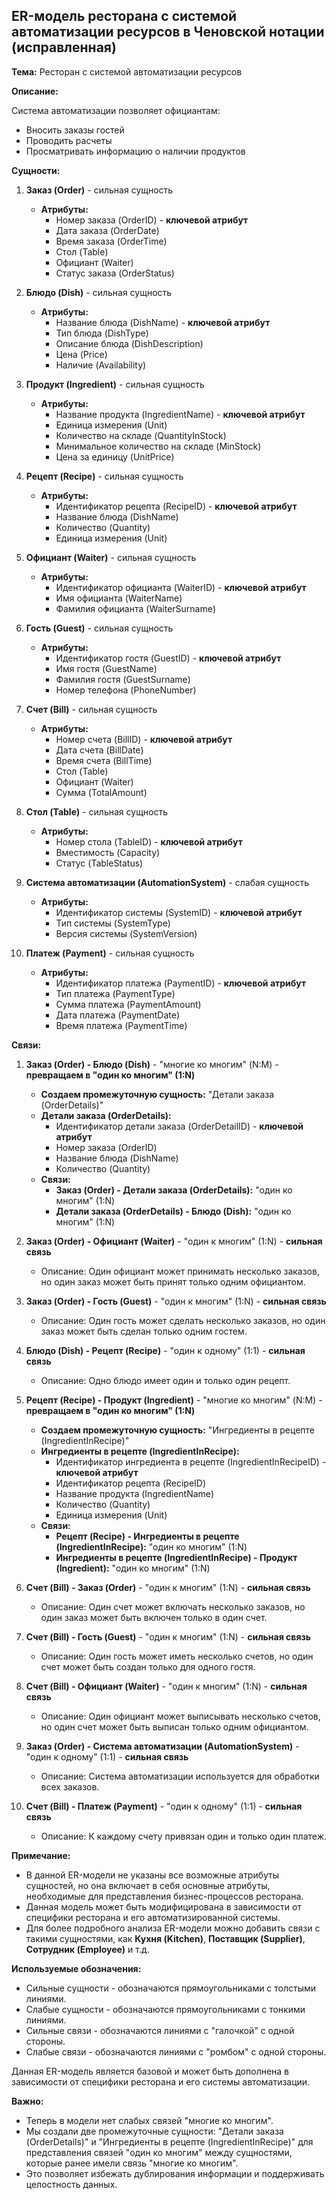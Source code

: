 ## ER-модель ресторана с системой автоматизации ресурсов в Ченовской нотации (исправленная)

**Тема:** Ресторан с системой автоматизации ресурсов

**Описание:** 

Система автоматизации  позволяет официантам:

* Вносить заказы гостей
* Проводить расчеты
* Просматривать информацию о наличии продуктов

**Сущности:**

1. **Заказ (Order)** - сильная сущность
    * **Атрибуты:**
        * Номер заказа (OrderID) - **ключевой атрибут**
        * Дата заказа (OrderDate)
        * Время заказа (OrderTime)
        * Стол (Table)
        * Официант (Waiter)
        * Статус заказа (OrderStatus)

2. **Блюдо (Dish)** - сильная сущность
    * **Атрибуты:**
        * Название блюда (DishName) - **ключевой атрибут**
        * Тип блюда (DishType)
        * Описание блюда (DishDescription)
        * Цена (Price)
        * Наличие (Availability)

3. **Продукт (Ingredient)** - сильная сущность
    * **Атрибуты:**
        * Название продукта (IngredientName) - **ключевой атрибут**
        * Единица измерения (Unit)
        * Количество на складе (QuantityInStock)
        * Минимальное количество на складе (MinStock)
        * Цена за единицу (UnitPrice)

4. **Рецепт (Recipe)** - сильная сущность
    * **Атрибуты:**
        * Идентификатор рецепта (RecipeID) - **ключевой атрибут**
        * Название блюда (DishName) 
        * Количество (Quantity)
        * Единица измерения (Unit)

5. **Официант (Waiter)** - сильная сущность
    * **Атрибуты:**
        * Идентификатор официанта (WaiterID) - **ключевой атрибут**
        * Имя официанта (WaiterName)
        * Фамилия официанта (WaiterSurname)

6. **Гость (Guest)** - сильная сущность
    * **Атрибуты:**
        * Идентификатор гостя (GuestID) - **ключевой атрибут**
        * Имя гостя (GuestName)
        * Фамилия гостя (GuestSurname)
        * Номер телефона (PhoneNumber)

7. **Счет (Bill)** - сильная сущность
    * **Атрибуты:**
        * Номер счета (BillID) - **ключевой атрибут**
        * Дата счета (BillDate)
        * Время счета (BillTime)
        * Стол (Table)
        * Официант (Waiter)
        * Сумма (TotalAmount)

8. **Стол (Table)** - сильная сущность
    * **Атрибуты:**
        * Номер стола (TableID) - **ключевой атрибут**
        * Вместимость (Capacity)
        * Статус (TableStatus)

9. **Система автоматизации (AutomationSystem)** - слабая сущность
    * **Атрибуты:**
        * Идентификатор системы (SystemID) - **ключевой атрибут**
        * Тип системы (SystemType)
        * Версия системы (SystemVersion)

10. **Платеж (Payment)** - сильная сущность
    * **Атрибуты:**
        * Идентификатор платежа (PaymentID) - **ключевой атрибут**
        * Тип платежа (PaymentType)
        * Сумма платежа (PaymentAmount)
        * Дата платежа (PaymentDate)
        * Время платежа (PaymentTime)

**Связи:**

1. **Заказ (Order) - Блюдо (Dish)** - "многие ко многим" (N:M) - **превращаем в "один ко многим" (1:N)**
    * **Создаем промежуточную сущность:** "Детали заказа (OrderDetails)"
    * **Детали заказа (OrderDetails):**
        * Идентификатор детали заказа (OrderDetailID) - **ключевой атрибут**
        * Номер заказа (OrderID)
        * Название блюда (DishName)
        * Количество (Quantity)
    * **Связи:**
        * **Заказ (Order) - Детали заказа (OrderDetails):** "один ко многим" (1:N) 
        * **Детали заказа (OrderDetails) - Блюдо (Dish):** "один ко многим" (1:N) 

2. **Заказ (Order) - Официант (Waiter)** - "один к многим" (1:N) - **сильная связь**
    * Описание: Один официант может принимать несколько заказов, но один заказ может быть принят только одним официантом.

3. **Заказ (Order) - Гость (Guest)** - "один к многим" (1:N) - **сильная связь**
    * Описание: Один гость может сделать несколько заказов, но один заказ может быть сделан только одним гостем.

4. **Блюдо (Dish) - Рецепт (Recipe)** - "один к одному" (1:1) - **сильная связь**
    * Описание: Одно блюдо имеет один и только один рецепт.

5. **Рецепт (Recipe) - Продукт (Ingredient)** - "многие ко многим" (N:M) - **превращаем в "один ко многим" (1:N)**
    * **Создаем промежуточную сущность:** "Ингредиенты в рецепте (IngredientInRecipe)"
    * **Ингредиенты в рецепте (IngredientInRecipe):**
        * Идентификатор ингредиента в рецепте (IngredientInRecipeID) - **ключевой атрибут**
        * Идентификатор рецепта (RecipeID)
        * Название продукта (IngredientName)
        * Количество (Quantity)
        * Единица измерения (Unit)
    * **Связи:**
        * **Рецепт (Recipe) - Ингредиенты в рецепте (IngredientInRecipe):** "один ко многим" (1:N) 
        * **Ингредиенты в рецепте (IngredientInRecipe) - Продукт (Ingredient):** "один ко многим" (1:N) 

6. **Счет (Bill) - Заказ (Order)** - "один к многим" (1:N) - **сильная связь**
    * Описание: Один счет может включать несколько заказов, но один заказ может быть включен только в один счет.

7. **Счет (Bill) - Гость (Guest)** - "один к многим" (1:N) - **сильная связь**
    * Описание: Один гость может иметь несколько счетов, но один счет может быть создан только для одного гостя.

8. **Счет (Bill) - Официант (Waiter)** - "один к многим" (1:N) - **сильная связь**
    * Описание: Один официант может выписывать несколько счетов, но один счет может быть выписан только одним официантом.

9. **Заказ (Order) - Система автоматизации (AutomationSystem)** - "один к одному" (1:1) - **сильная связь**
    * Описание: Система автоматизации используется для обработки всех заказов.

10. **Счет (Bill) - Платеж (Payment)** - "один к одному" (1:1) - **сильная связь**
    * Описание: К каждому счету привязан один и только один платеж.

**Примечание:**

* В данной ER-модели не указаны все возможные атрибуты сущностей, но она включает в себя основные атрибуты, необходимые для представления бизнес-процессов ресторана.
* Данная модель может быть модифицирована в зависимости от специфики ресторана и его автоматизированной системы.
* Для более подробного анализа ER-модели можно добавить связи с такими сущностями, как **Кухня (Kitchen)**, **Поставщик (Supplier)**, **Сотрудник (Employee)** и т.д.

**Используемые обозначения:**

* Сильные сущности - обозначаются прямоугольниками с толстыми линиями.
* Слабые сущности - обозначаются прямоугольниками с тонкими линиями.
* Сильные связи - обозначаются линиями с "галочкой" с одной стороны.
* Слабые связи - обозначаются линиями с "ромбом" с одной стороны.

Данная ER-модель является базовой и может быть дополнена в зависимости от специфики ресторана и его системы автоматизации. 

**Важно:**

* Теперь в модели нет слабых связей "многие ко многим".
* Мы создали две промежуточные сущности: "Детали заказа (OrderDetails)" и "Ингредиенты в рецепте (IngredientInRecipe)" для представления связей "один ко многим" между сущностями, которые ранее имели связь "многие ко многим".
* Это позволяет избежать дублирования информации и поддерживать целостность данных.
